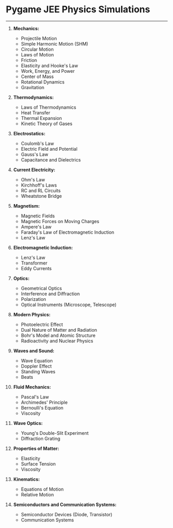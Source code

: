 # Pygame JEE Physics Simulations
***
1. **Mechanics:**
   - Projectile Motion
   - Simple Harmonic Motion (SHM)
   - Circular Motion
   - Laws of Motion
   - Friction
   - Elasticity and Hooke's Law
   - Work, Energy, and Power
   - Center of Mass
   - Rotational Dynamics
   - Gravitation


2. **Thermodynamics:**
   - Laws of Thermodynamics
   - Heat Transfer
   - Thermal Expansion
   - Kinetic Theory of Gases


3. **Electrostatics:**
   - Coulomb's Law
   - Electric Field and Potential
   - Gauss's Law
   - Capacitance and Dielectrics


4. **Current Electricity:**
   - Ohm's Law
   - Kirchhoff's Laws
   - RC and RL Circuits
   - Wheatstone Bridge


5. **Magnetism:**
   - Magnetic Fields
   - Magnetic Forces on Moving Charges
   - Ampere's Law
   - Faraday's Law of Electromagnetic Induction
   - Lenz's Law


6. **Electromagnetic Induction:**
   - Lenz's Law
   - Transformer
   - Eddy Currents


7. **Optics:**
   - Geometrical Optics
   - Interference and Diffraction
   - Polarization
   - Optical Instruments (Microscope, Telescope)


8. **Modern Physics:**
   - Photoelectric Effect
   - Dual Nature of Matter and Radiation
   - Bohr's Model and Atomic Structure
   - Radioactivity and Nuclear Physics

9. **Waves and Sound:**
   - Wave Equation
   - Doppler Effect
   - Standing Waves
   - Beats


10. **Fluid Mechanics:**
    - Pascal's Law
    - Archimedes' Principle
    - Bernoulli's Equation
    - Viscosity

11. **Wave Optics:**
    - Young's Double-Slit Experiment
    - Diffraction Grating


12. **Properties of Matter:**
    - Elasticity
    - Surface Tension
    - Viscosity


13. **Kinematics:**
    - Equations of Motion
    - Relative Motion


14. **Semiconductors and Communication Systems:**
    - Semiconductor Devices (Diode, Transistor)
    - Communication Systems

